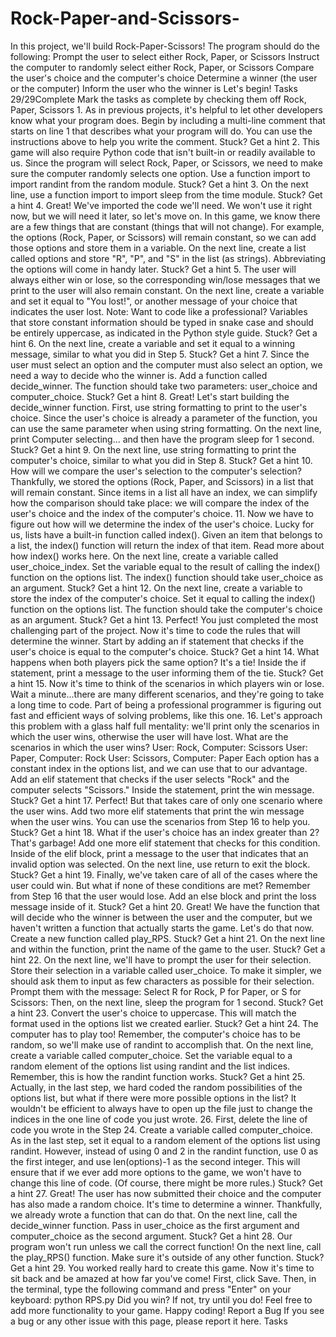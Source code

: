 # Rock-Paper-and-Scissors-
In this project, we'll build Rock-Paper-Scissors!  The program should do the following:  Prompt the user to select either Rock, Paper, or Scissors Instruct the computer to randomly select either Rock, Paper, or Scissors Compare the user's choice and the computer's choice Determine a winner (the user or the computer) Inform the user who the winner is Let's begin! Tasks 29/29Complete Mark the tasks as complete by checking them off Rock, Paper, Scissors 1. As in previous projects, it's helpful to let other developers know what your program does.  Begin by including a multi-line comment that starts on line 1 that describes what your program will do. You can use the instructions above to help you write the comment. Stuck? Get a hint 2. This game will also require Python code that isn't built-in or readily available to us. Since the program will select Rock, Paper, or Scissors, we need to make sure the computer randomly selects one option.  Use a function import to import randint from the random module. Stuck? Get a hint 3. On the next line, use a function import to import sleep from the time module. Stuck? Get a hint 4. Great! We've imported the code we'll need. We won't use it right now, but we will need it later, so let's move on.  In this game, we know there are a few things that are constant (things that will not change). For example, the options (Rock, Paper, or Scissors) will remain constant, so we can add those options and store them in a variable.  On the next line, create a list called options and store "R", "P", and "S" in the list (as strings). Abbreviating the options will come in handy later. Stuck? Get a hint 5. The user will always either win or lose, so the corresponding win/lose messages that we print to the user will also remain constant.  On the next line, create a variable and set it equal to "You lost!", or another message of your choice that indicates the user lost.  Note: Want to code like a professional? Variables that store constant information should be typed in snake case and should be entirely uppercase, as indicated in the Python style guide. Stuck? Get a hint 6. On the next line, create a variable and set it equal to a winning message, similar to what you did in Step 5. Stuck? Get a hint 7. Since the user must select an option and the computer must also select an option, we need a way to decide who the winner is.  Add a function called decide_winner. The function should take two parameters: user_choice and computer_choice. Stuck? Get a hint 8. Great! Let's start building the decide_winner function.  First, use string formatting to print to the user's choice. Since the user's choice is already a parameter of the function, you can use the same parameter when using string formatting.  On the next line, print Computer selecting... and then have the program sleep for 1 second. Stuck? Get a hint 9. On the next line, use string formatting to print the computer's choice, similar to what you did in Step 8. Stuck? Get a hint 10. How will we compare the user's selection to the computer's selection?  Thankfully, we stored the options (Rock, Paper, and Scissors) in a list that will remain constant. Since items in a list all have an index, we can simplify how the comparison should take place: we will compare the index of the user's choice and the index of the computer's choice. 11. Now we have to figure out how will we determine the index of the user's choice. Lucky for us, lists have a built-in function called index().  Given an item that belongs to a list, the index() function will return the index of that item. Read more about how index() works here.  On the next line, create a variable called user_choice_index. Set the variable equal to the result of calling the index() function on the options list.  The index() function should take user_choice as an argument. Stuck? Get a hint 12. On the next line, create a variable to store the index of the computer's choice. Set it equal to calling the index() function on the options list. The function should take the computer's choice as an argument. Stuck? Get a hint 13. Perfect! You just completed the most challenging part of the project. Now it's time to code the rules that will determine the winner.  Start by adding an if statement that checks if the user's choice is equal to the computer's choice. Stuck? Get a hint  14. What happens when both players pick the same option? It's a tie!  Inside the if statement, print a message to the user informing them of the tie. Stuck? Get a hint 15. Now it's time to think of the scenarios in which players win or lose.  Wait a minute...there are many different scenarios, and they're going to take a long time to code. Part of being a professional programmer is figuring out fast and efficient ways of solving problems, like this one. 16. Let's approach this problem with a glass half full mentality: we'll print only the scenarios in which the user wins, otherwise the user will have lost.  What are the scenarios in which the user wins?  User: Rock, Computer: Scissors User: Paper, Computer: Rock User: Scissors, Computer: Paper Each option has a constant index in the options list, and we can use that to our advantage.  Add an elif statement that checks if the user selects "Rock" and the computer selects "Scissors." Inside the statement, print the win message. Stuck? Get a hint  17. Perfect! But that takes care of only one scenario where the user wins.  Add two more elif statements that print the win message when the user wins. You can use the scenarios from Step 16 to help you. Stuck? Get a hint 18. What if the user's choice has an index greater than 2? That's garbage! Add one more elif statement that checks for this condition.  Inside of the elif block, print a message to the user that indicates that an invalid option was selected. On the next line, use return to exit the block. Stuck? Get a hint 19. Finally, we've taken care of all of the cases where the user could win. But what if none of these conditions are met? Remember from Step 16 that the user would lose.  Add an else block and print the loss message inside of it. Stuck? Get a hint 20. Great! We have the function that will decide who the winner is between the user and the computer, but we haven't written a function that actually starts the game. Let's do that now.  Create a new function called play_RPS. Stuck? Get a hint 21. On the next line and within the function, print the name of the game to the user. Stuck? Get a hint 22. On the next line, we'll have to prompt the user for their selection. Store their selection in a variable called user_choice.  To make it simpler, we should ask them to input as few characters as possible for their selection. Prompt them with the message: Select R for Rock, P for Paper, or S for Scissors:  Then, on the next line, sleep the program for 1 second. Stuck? Get a hint 23. Convert the user's choice to uppercase. This will match the format used in the options list we created earlier. Stuck? Get a hint 24. The computer has to play too! Remember, the computer's choice has to be random, so we'll make use of randint to accomplish that.  On the next line, create a variable called computer_choice. Set the variable equal to a random element of the options list using randint and the list indices.  Remember, this is how the randint function works. Stuck? Get a hint 25. Actually, in the last step, we hard coded the random possibilities of the options list, but what if there were more possible options in the list? It wouldn't be efficient to always have to open up the file just to change the indices in the one line of code you just wrote. 26. First, delete the line of code you wrote in the Step 24.  Create a variable called computer_choice. As in the last step, set it equal to a random element of the options list using randint. However, instead of using 0 and 2 in the randint function, use 0 as the first integer, and use len(options)-1 as the second integer.  This will ensure that if we ever add more options to the game, we won't have to change this line of code. (Of course, there might be more rules.) Stuck? Get a hint 27. Great! The user has now submitted their choice and the computer has also made a random choice. It's time to determine a winner. Thankfully, we already wrote a function that can do that.  On the next line, call the decide_winner function. Pass in user_choice as the first argument and computer_choice as the second argument. Stuck? Get a hint 28. Our program won't run unless we call the correct function! On the next line, call the play_RPS() function. Make sure it's outside of any other function. Stuck? Get a hint 29. You worked really hard to create this game. Now it's time to sit back and be amazed at how far you've come!  First, click Save. Then, in the terminal, type the following command and press "Enter" on your keyboard:  python RPS.py Did you win? If not, try until you do! Feel free to add more functionality to your game. Happy coding! Report a Bug If you see a bug or any other issue with this page, please report it here. Tasks
